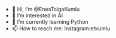 - 👋 Hi, I’m @EnesTolgaKumlu
- 👀 I’m interested in AI 
- 🌱 I’m currently learning Python
- 📫 How to reach me: Instagram:etkumlu


<!---
EnesTolgaKumlu/EnesTolgaKumlu is a ✨ special ✨ repository because its `README.md` (this file) appears on your GitHub profile.
You can click the Preview link to take a look at your changes.
--->
